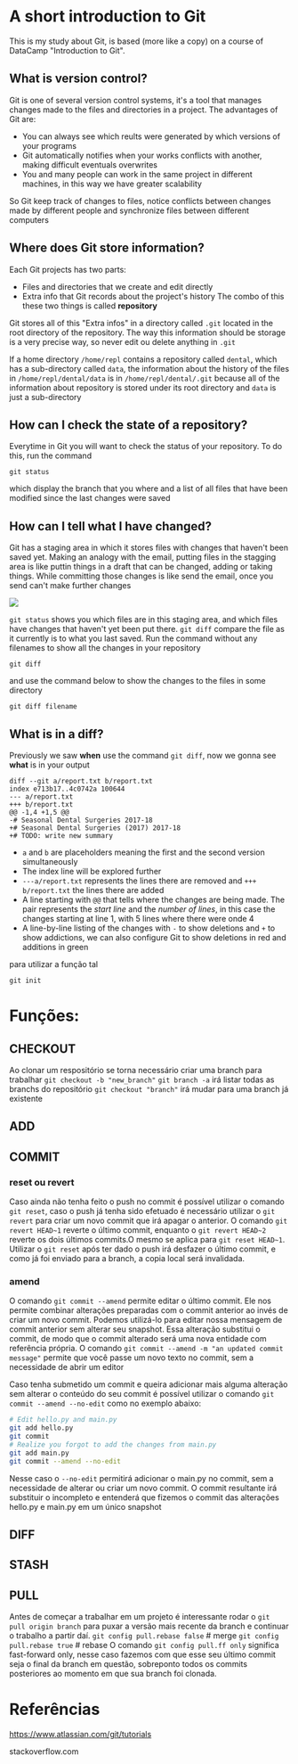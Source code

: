 # A short introduction to Git

This is my study about Git, is based (more like a copy) on a course of DataCamp "Introduction to Git".

## What is version control?

Git is one of several version control systems, it's a tool that manages changes made to the files and directories in a project. The advantages of Git are:
- You can always see which reults were generated by which versions of your programs
- Git automatically notifies when your works conflicts with another, making difficult eventuals overwrites
- You and many people can work in the same project in different machines, in this way we have greater scalability

So Git keep track of changes to files, notice conflicts between changes made by different people and synchronize files between different computers

## Where does Git store information?

Each Git projects has two parts:
- Files and directories that we create and edit directly
- Extra info that Git records about the project's history
The combo of this these two things is called __repository__

Git stores all of this "Extra infos" in a directory called `.git` located in the root directory of the repository. The way this information should be storage is a very precise way, so never edit ou delete anything in `.git`

If a home directory `/home/repl` contains a repository called `dental`, which has a  sub-directory called `data`, the information about the history of the files in `/home/repl/dental/data` is in `/home/repl/dental/.git` because all of the information about repository is stored under its root directory and `data` is just a sub-directory

## How can I check the state of a repository?

Everytime in Git you will want to check the status of your repository. To do this, run the command

```
git status
```
which display the branch that you where and a list of all files that have been modified since the last changes were saved

## How can I tell what I have changed?

Git has a staging area in which it stores files with changes that haven't been saved yet. Making an analogy with the email, putting files in the stagging area is like puttin things in a draft that can be changed, adding or taking things. While committing those changes is like send the email, once you send can't make further changes

![](https://miro.medium.com/max/686/1*diRLm1S5hkVoh5qeArND0Q.png)

`git status` shows you which files are in this staging area, and which files have changes that haven't yet been put there. `git diff` compare the file as it currently is to what you last saved. Run the command without any filenames to show all the changes in your repository

```
git diff
```
 and use the command below to show the changes to the files in some directory

```
git diff filename
```

## What is in a diff?

Previously we saw __when__ use the command `git diff`, now we gonna see __what__ is in your output

```
diff --git a/report.txt b/report.txt
index e713b17..4c0742a 100644
--- a/report.txt
+++ b/report.txt
@@ -1,4 +1,5 @@
-# Seasonal Dental Surgeries 2017-18
+# Seasonal Dental Surgeries (2017) 2017-18
+# TODO: write new summary
```

- `a` and `b` are placeholders meaning the first and the second version simultaneously
- The index line will be explored further
- `---a/report.txt` represents the lines there are removed and `+++ b/report.txt` the lines there are added
- A line starting with `@@` that tells where the changes are being made. The pair represents the _start line_ and the _number of lines_, in this case the changes starting at line 1, with 5 lines where there were onde 4
- A line-by-line listing of the changes with `-` to show deletions and `+` to show addictions, we can also configure Git to show deletions in red and additions in green

para utilizar a função tal 

```
git init
```

# Funções:

## CHECKOUT
Ao clonar um respositório se torna necessário criar uma branch para trabalhar `git checkout -b "new_branch"`
`git branch -a` irá listar todas as branchs do repositório
`git checkout "branch"` irá mudar para uma branch já existente
## ADD

## COMMIT

### reset ou revert

Caso ainda não tenha feito o push no commit é possível utilizar o comando `git reset`, caso o push já tenha sido efetuado é necessário utilizar o `git revert` para criar um novo commit que irá apagar o anterior. O comando `git revert HEAD~1` reverte o último commit, enquanto o `git revert HEAD~2` reverte os dois últimos commits.O mesmo se aplica para `git reset HEAD~1`.
Utilizar o `git reset` após ter dado o push irá desfazer o último commit, e como já foi enviado para a branch, a copia local será invalidada.

### amend

O comando `git commit --amend` permite editar o último commit. Ele nos permite combinar alterações preparadas com o commit anterior ao invés de criar um novo commit. Podemos utilizá-lo para editar nossa mensagem de commit anterior sem alterar seu snapshot. Essa alteração substitui o commit, de modo que o commit alterado será uma nova entidade com referência própria.
O comando `git commit --amend -m "an updated commit message"` permite que você passe um novo texto no commit, sem a necessidade de abrir um editor

Caso tenha submetido um commit e queira adicionar mais alguma alteração sem alterar o conteúdo do seu commit é possível utilizar o comando `git commit --amend --no-edit` como no exemplo abaixo:

```bash
# Edit hello.py and main.py
git add hello.py
git commit 
# Realize you forgot to add the changes from main.py 
git add main.py 
git commit --amend --no-edit
```
Nesse caso o `--no-edit` permitirá adicionar o main.py no commit, sem a necessidade de alterar ou criar um novo commit. O commit resultante irá substituir o incompleto e entenderá que fizemos o commit das alterações hello.py e main.py em um único snapshot

## DIFF

## STASH

## PULL

Antes de começar a trabalhar em um projeto é interessante rodar o `git pull origin branch` para puxar a versão mais recente da branch e continuar o trabalho a partir daí.
`git config pull.rebase false` # merge
`git config pull.rebase true` # rebase
O comando `git config pull.ff only` significa fast-forward only, nesse caso fazemos com que esse seu último commit seja o final da branch em questão, sobreponto todos os commits posteriores ao momento em que sua branch foi clonada.


# Referências
https://www.atlassian.com/git/tutorials

stackoverflow.com
